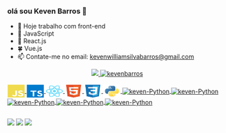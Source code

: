 ### olá sou Keven Barros  👋

- 🔭 Hoje trabalho com front-end
- :palm_tree: JavaScript 
- 🌱 React.js
-  :four_leaf_clover: Vue.js
- 📫 Contate-me no email: kevenwilliamsilvabarros@gmail.com
<div align="center">
  <a href="https://github.com/kevenbarros">
  <img height="180em" src="https://github-readme-stats.vercel.app/api?username=kevenbarros&show_icons=true&theme=dark"/>
  <img height="180em" src="https://github-readme-streak-stats.herokuapp.com/?user=kevenbarros&" alt="kevenbarros" />
</div>
<div style="display: inline_block"><br>
  <img align="center" alt="keven-Js" height="30" width="40" src="https://raw.githubusercontent.com/devicons/devicon/master/icons/javascript/javascript-plain.svg">
  <img align="center" alt="keven-Ts" height="30" width="40" src="https://raw.githubusercontent.com/devicons/devicon/master/icons/typescript/typescript-plain.svg">
  <img align="center" alt="keven-React" height="30" width="40" src="https://raw.githubusercontent.com/devicons/devicon/master/icons/react/react-original.svg">
  <img align="center" alt="keven-HTML" height="30" width="40" src="https://raw.githubusercontent.com/devicons/devicon/master/icons/html5/html5-original.svg">
  <img align="center" alt="keven-CSS" height="30" width="40" src="https://raw.githubusercontent.com/devicons/devicon/master/icons/css3/css3-original.svg">
  <img align="center" alt="keven-Python" height="30" width="40" src="https://raw.githubusercontent.com/devicons/devicon/master/icons/python/python-original.svg">
  <img align="center" alt="keven-Python" height="30" width="40"src="https://cdn.jsdelivr.net/gh/devicons/devicon/icons/sass/sass-original.svg" />
  <img align="center" alt="keven-Python" height="30" width="40"src="https://cdn.jsdelivr.net/gh/devicons/devicon/icons/vuejs/vuejs-original.svg" />
  <img align="center" alt="keven-Python" height="30" width="40"src="https://cdn.jsdelivr.net/gh/devicons/devicon/icons/nodejs/nodejs-original.svg" />
  <img align="center" alt="keven-Python" height="30" width="40"src="https://cdn.jsdelivr.net/gh/devicons/devicon/icons/express/express-original-wordmark.svg" />
  <img align="center" alt="keven-Python" height="30" width="40"src="https://cdn.jsdelivr.net/gh/devicons/devicon/icons/mongodb/mongodb-original-wordmark.svg" />
  
  
</div>
  
  ##
<div>
  <a href="https://www.instagram.com/kevenbarros/" target="_blank"><img src="https://img.shields.io/badge/-Instagram-%23E4405F?style=for-the-badge&logo=instagram&logoColor=white" target="_blank"></a>
  <a href = "mailto:kevenwilliamsilvabarros@gmail.com"><img src="https://img.shields.io/badge/-Gmail-%23333?style=for-the-badge&logo=gmail&logoColor=white" target="_blank"></a>
  <a href="https://www.linkedin.com/in/keven-barros/" target="_blank"><img src="https://img.shields.io/badge/-LinkedIn-%230077B5?style=for-the-badge&logo=linkedin&logoColor=white" target="_blank"></a> 

</div>
  
 
